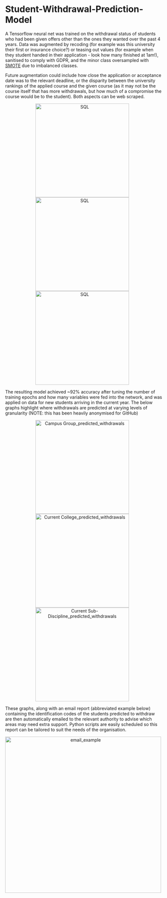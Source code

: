 # Student-Withdrawal-Prediction-Model

A Tensorflow neural net was trained on the withdrawal status of students who had been given offers other than the ones they wanted over the past 4 years. Data was augmented by recoding (for example was this university their first or insurance choice?) or teasing out values (for example when they student handed in their application - look how many finished at 1am!), sanitised to comply with GDPR, and the minor class oversampled with [SMOTE](https://arxiv.org/pdf/1106.1813.pdf) due to imbalanced classes. 

Future augmentation could include how close the application or acceptance date was to the relevant deadline, or the disparity between the university rankings of the applied course and the given course (as it may not be the course itself that has more withdrawals, but how much of a compromise the course would be to the student). Both aspects can be web scraped.

<p align="center">
<img align="centre" alt="SQL" width="300px" style="padding-right:10px;" src="https://user-images.githubusercontent.com/122735369/216096417-ac8b51b2-06b8-43fd-ae95-ecd34f2ea7ee.png" /> 

<img align="centre" alt="SQL" width="300px" style="padding-right:10px;" src="https://user-images.githubusercontent.com/122735369/216096421-fb73f162-f27d-4322-ad81-8097953d5df6.png" /> 

<img align="centre" alt="SQL" width="300px" style="padding-right:10px;" src="https://user-images.githubusercontent.com/122735369/216096422-27f2c420-b5a7-44a1-ae1b-b076198381ad.png" /> 
<br></p>

The resulting model achieved ~92% accuracy after tuning the number of training epochs and how many variables were fed into the network, and was applied on data for new students arriving in the current year. The below graphs highlight where withdrawals are predicted at varying levels of granularity (NOTE: this has been heavily anonymised for GitHub) 

<p align="center">
<img align="centre" alt="Campus Group_predicted_withdrawals" width="300px" style="padding-right:10px;" src="https://user-images.githubusercontent.com/122735369/216098365-0bead2aa-9d02-4bcd-a0ac-ee195693ee04.png" /> 

<img align="centre" alt="Current College_predicted_withdrawals" width="300px" style="padding-right:10px;" src="https://user-images.githubusercontent.com/122735369/216098368-8c5a7983-bdbc-4017-9f09-04e51e3f3891.png" /> 

<img align="centre" alt="Current Sub-Discipline_predicted_withdrawals" width="300px" style="padding-right:10px;" src="https://user-images.githubusercontent.com/122735369/216098362-21f0e8f5-16ec-459c-bd8e-81347ee6e3ca.png" /> 
<br></p>

These graphs, along with an email report (abbreviated example below) containing the identification codes of the students predicted to withdraw are then automatically emailed to the relevant authority to advise which areas may need extra support. Python scripts are easily scheduled so this report can be tailored to suit the needs of the organisation.

<p align="center">
<img align="centre" alt="email_example" width="500px" style="padding-right:10px;" src="https://user-images.githubusercontent.com/122735369/216098815-9cbebe53-be1b-4411-a313-14975efd536d.png" /> 
<br></p>




